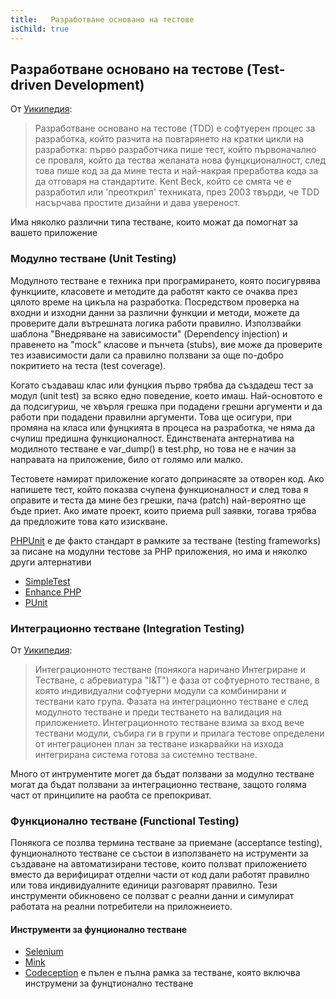 ```yaml
---
title:   Разработване основано на тестове
isChild: true
---
```


## Разработване основано на тестове (Test-driven Development)

От [Уикипедия](http://en.wikipedia.org/wiki/Test-driven_development):

> Разработване основано на тестове (TDD) е софтуерен процес за разработка, който разчита на повтарянето на кратки цикли на разработка: първо разработчика пише тест, който първоначално се проваля, който да тества желаната нова фунцкционалност, след това пише код за да мине теста и най-накрая преработва кода за да отговаря на стандартите. Kent Beck, който се смята че е разработил или 'преоткрил' техниката, през 2003 твърди, че TDD насърчава простите дизайни и дава увереност.

Има няколко различни типа тестване, които можат да помогнат за вашето приложение

### Модулно тестване (Unit Testing)

Модулното тестване е техника при програмирането, която посигурвява функциите, класовете и методите да работят
както се очаква през цялото време на цикъла на разработка. Посредством проверка на входни и изходни
данни за различни функции и методи, можете да проверите дали вътрешната логика работи правилно.
Използвайки шаблона "Внедряване на зависимости" (Dependency injection) и правенето на "mock" класове и
пънчета (stubs), вие може да проверите тез изависимости дали са правилно ползвани за още по-добро
покритието на теста (test coverage).

Когато създаваш клас или фунцкия първо трябва да създадеш тест за модул (unit test) за всяко едно поведение, което имаш.
Най-основтото е да подсигуриш, че хвърля грешка при подадени грешни аргументи и да работи при подадени правилни аргументи.
Това ще осигури, при промяна на класа или фунцкията в процеса на разработка, че няма да счупиш предишна функционалност.
Единствената антернатива на модилното тестване е var_dump() в test.php, но това не е начин за направата на приложение, било от голямо или малко.

Тестовете намират приложение когато допринасяте за отворен код. Ако напишете тест, който показва счупена функционалност
и след това я оправите и теста да мине без грешки, пача (patch) най-вероятно ще бъде приет. Ако имате проект, които
приема pull заявки, тогава трябва да предложите това като изискване.

[PHPUnit](http://phpunit.de) е де факто стандарт в рамките за тестване (testing frameworks) за писане на модулни тестове за PHP
приложения, но има и няколко други алтернативи

* [SimpleTest](http://simpletest.org)
* [Enhance PHP](http://www.enhance-php.com/)
* [PUnit](http://punit.smf.me.uk/)

### Интеграционно тестване (Integration Testing)

От [Уикипедия](http://en.wikipedia.org/wiki/Integration_testing):

> Интеграционното тестване (понякога наричано Интегриране и Тестване, с абревиатура "I&T") е фаза от софтуерното тестване, в която индивидуални софтуерни модули са комбинирани и тествани като група. Фазата на интеграционно тестване е след модулното тестване и преди тестването на валидация на приложението. Интеграционното тестване взима за вход вече тествани модули, събира ги в групи и прилага тестове определени от интеграционен план за тестване изкарвайки на изхода интегрирана система готова за системно тестване.

Много от интрументите могет да бъдат ползвани за модулно тестване могат да бъдат ползвани за интеграционно тестване,
защото голяма част от принципите на раобта се препокриват.

### Функционално тестване (Functional Testing)

Понякога се позлва термина тестване за приемане (acceptance testing), фунционалното тестване се състои в
използването на иструменти за създаване на автоматизирани тестове, които ползват приложението вместо да
верифицират отделни части от код дали работят правилно или това индивидуалните единици разговарят правилно.
Тези инструменти обикновено се ползват с реални данни и симулират работата на реални потребители на приложнеието.

#### Инструменти за фунционално тестване

* [Selenium](http://seleniumhq.com)
* [Mink](http://mink.behat.org)
* [Codeception](http://codeception.com) е пълен е пълна рамка за тестване, която включва инструмени за фунцтионално тестване
